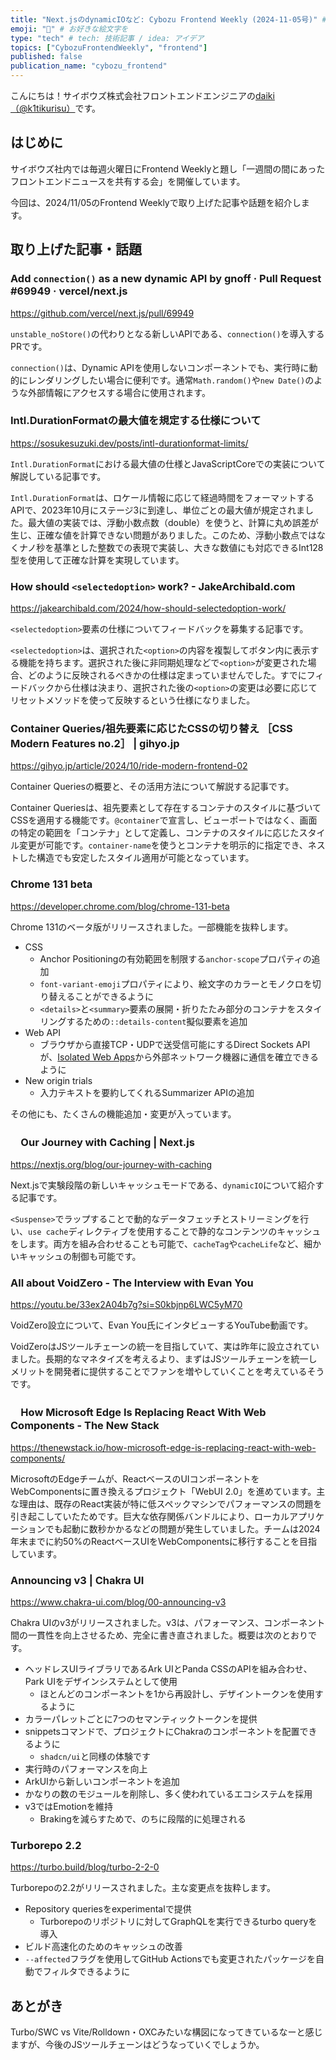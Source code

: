 ```yaml
---
title: "Next.jsのdynamicIOなど: Cybozu Frontend Weekly (2024-11-05号)" # 目立ったニュースを選ぶ
emoji: "📰" # お好きな絵文字を
type: "tech" # tech: 技術記事 / idea: アイデア
topics: ["CybozuFrontendWeekly", "frontend"]
published: false
publication_name: "cybozu_frontend"
---
```


こんにちは！サイボウズ株式会社フロントエンドエンジニアの[daiki（@k1tikurisu）](https://x.com/k1tikurisu)です。

## はじめに

サイボウズ社内では毎週火曜日にFrontend Weeklyと題し「一週間の間にあったフロントエンドニュースを共有する会」を開催しています。

今回は、2024/11/05のFrontend Weeklyで取り上げた記事や話題を紹介します。

## 取り上げた記事・話題

### Add `connection()` as a new dynamic API by gnoff · Pull Request #69949 · vercel/next.js

https://github.com/vercel/next.js/pull/69949

`unstable_noStore()`の代わりとなる新しいAPIである、`connection()`を導入するPRです。

`connection()`は、Dynamic APIを使用しないコンポーネントでも、実行時に動的にレンダリングしたい場合に便利です。通常`Math.random()`や`new Date()`のような外部情報にアクセスする場合に使用されます。

### Intl.DurationFormatの最大値を規定する仕様について

https://sosukesuzuki.dev/posts/intl-durationformat-limits/

`Intl.DurationFormat`における最大値の仕様とJavaScriptCoreでの実装について解説している記事です。

`Intl.DurationFormat`は、ロケール情報に応じて経過時間をフォーマットするAPIで、2023年10月にステージ3に到達し、単位ごとの最大値が規定されました。最大値の実装では、浮動小数点数（double）を使うと、計算に丸め誤差が生じ、正確な値を計算できない問題がありました。このため、浮動小数点ではなくナノ秒を基準とした整数での表現で実装し、大きな数値にも対応できるInt128型を使用して正確な計算を実現しています。

### How should `<selectedoption>` work? - JakeArchibald.com

https://jakearchibald.com/2024/how-should-selectedoption-work/

`<selectedoption>`要素の仕様についてフィードバックを募集する記事です。

`<selectedoption>`は、選択された`<option>`の内容を複製してボタン内に表示する機能を持ちます。選択された後に非同期処理などで`<option>`が変更された場合、どのように反映されるべきかの仕様は定まっていませんでした。すでにフィードバックから仕様は決まり、選択された後の`<option>`の変更は必要に応じてリセットメソッドを使って反映するという仕様になりました。

### Container Queries/祖先要素に応じたCSSの切り替え ［CSS Modern Features no.2］ | gihyo.jp

https://gihyo.jp/article/2024/10/ride-modern-frontend-02

Container Queriesの概要と、その活用方法について解説する記事です。

Container Queriesは、祖先要素として存在するコンテナのスタイルに基づいてCSSを適用する機能です。`@container`で宣言し、ビューポートではなく、画面の特定の範囲を「コンテナ」として定義し、コンテナのスタイルに応じたスタイル変更が可能です。`container-name`を使うとコンテナを明示的に指定でき、ネストした構造でも安定したスタイル適用が可能となっています。

### Chrome 131 beta

https://developer.chrome.com/blog/chrome-131-beta

Chrome 131のベータ版がリリースされました。一部機能を抜粋します。

- CSS
  - Anchor Positioningの有効範囲を制限する`anchor-scope`プロパティの追加
  - `font-variant-emoji`プロパティにより、絵文字のカラーとモノクロを切り替えることができるように
  - `<details>`と`<summary>`要素の展開・折りたたみ部分のコンテナをスタイリングするための`::details-content`擬似要素を追加
- Web API
  - ブラウザから直接TCP・UDPで送受信可能にするDirect Sockets APIが、[Isolated Web Apps](https://github.com/WICG/isolated-web-apps/blob/main/README.md)から外部ネットワーク機器に通信を確立できるように
- New origin trials
  - 入力テキストを要約してくれるSummarizer APIの追加

その他にも、たくさんの機能追加・変更が入っています。

### 　Our Journey with Caching | Next.js

https://nextjs.org/blog/our-journey-with-caching

Next.jsで実験段階の新しいキャッシュモードである、`dynamicIO`について紹介する記事です。

`<Suspense>`でラップすることで動的なデータフェッチとストリーミングを行い、`use cache`ディレクティブを使用することで静的なコンテンツのキャッシュをします。両方を組み合わせることも可能で、`cacheTag`や`cacheLife`など、細かいキャッシュの制御も可能です。

### All about VoidZero - The Interview with Evan You

https://youtu.be/33ex2A04b7g?si=S0kbjnp6LWC5yM70

VoidZero設立について、Evan You氏にインタビューするYouTube動画です。

VoidZeroはJSツールチェーンの統一を目指していて、実は昨年に設立されていました。長期的なマネタイズを考えるより、まずはJSツールチェーンを統一しメリットを開発者に提供することでファンを増やしていくことを考えているそうです。

### 　How Microsoft Edge Is Replacing React With Web Components - The New Stack

https://thenewstack.io/how-microsoft-edge-is-replacing-react-with-web-components/

MicrosoftのEdgeチームが、ReactベースのUIコンポーネントをWebComponentsに置き換えるプロジェクト「WebUI 2.0」を進めています。主な理由は、既存のReact実装が特に低スペックマシンでパフォーマンスの問題を引き起こしていたためです。巨大な依存関係バンドルにより、ローカルアプリケーションでも起動に数秒かかるなどの問題が発生していました。チームは2024年末までに約50%のReactベースUIをWebComponentsに移行することを目指しています。

### Announcing v3 | Chakra UI

https://www.chakra-ui.com/blog/00-announcing-v3

Chakra UIのv3がリリースされました。v3は、パフォーマンス、コンポーネント間の一貫性を向上させるため、完全に書き直されました。概要は次のとおりです。

- ヘッドレスUIライブラリであるArk UIとPanda CSSのAPIを組み合わせ、Park UIをデザインシステムとして使用
  - ほとんどのコンポーネントを1から再設計し、デザイントークンを使用するように
- カラーパレットごとに7つのセマンティックトークンを提供
- snippetsコマンドで、プロジェクトにChakraのコンポーネントを配置できるように
  - `shadcn/ui`と同様の体験です
- 実行時のパフォーマンスを向上
- ArkUIから新しいコンポーネントを追加
- かなりの数のモジュールを削除し、多く使われているエコシステムを採用
- v3ではEmotionを維持
  - Brakingを減らすためで、のちに段階的に処理される

### Turborepo 2.2

https://turbo.build/blog/turbo-2-2-0

Turborepoの2.2がリリースされました。主な変更点を抜粋します。

- Repository queriesをexperimentalで提供
  - Turborepoのリポジトリに対してGraphQLを実行できるturbo queryを導入
- ビルド高速化のためのキャッシュの改善
- `--affected`フラグを使用してGitHub Actionsでも変更されたパッケージを自動でフィルタできるように

## あとがき

Turbo/SWC vs Vite/Rolldown・OXCみたいな構図になってきているなーと感じますが、今後のJSツールチェーンはどうなっていくでしょうか。
